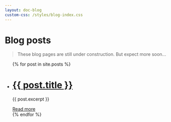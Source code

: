 ```yaml
---
layout: doc-blog
custom-css: /styles/blog-index.css
---
```

<h1> Blog posts </h1>

> These blog pages are still under construction.  But expect more soon...

<ul>
  {% for post in site.posts %}
    <li class="blog-item"  >
      <div class="blog-excerpt">
	      <h1><a href="{{ post.url }}">{{ post.title }}</a></h1>
	      <p>{{ post.excerpt }}</p>
	      <a href="{{ post.url }}" title="Read more" class="btn blog-btn">Read more</a>  
	    </div>   
    </li>
  {% endfor %}
</ul>

 